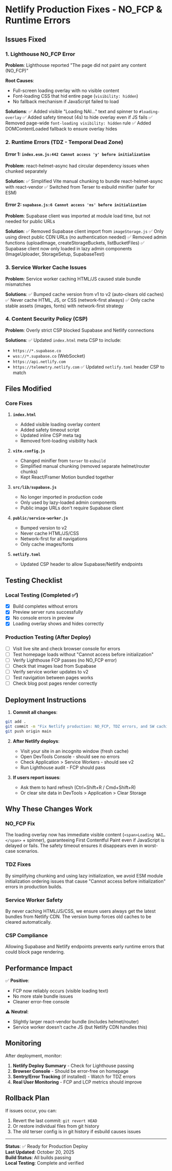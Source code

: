 # Netlify Production Fixes - NO_FCP & Runtime Errors

## Issues Fixed

### 1. Lighthouse NO_FCP Error
**Problem**: Lighthouse reported "The page did not paint any content (NO_FCP)"

**Root Causes**:
- Full-screen loading overlay with no visible content
- Font-loading CSS that hid entire page (`visibility: hidden`)
- No fallback mechanism if JavaScript failed to load

**Solutions**:
✅ Added visible "Loading NAI…" text and spinner to `#loading-overlay`
✅ Added safety timeout (4s) to hide overlay even if JS fails
✅ Removed page-wide `font-loading visibility: hidden` rule
✅ Added DOMContentLoaded fallback to ensure overlay hides

### 2. Runtime Errors (TDZ - Temporal Dead Zone)

#### Error 1: `index.esm.js:442 Cannot access 'y' before initialization`
**Problem**: react-helmet-async had circular dependency issues when chunked separately

**Solution**:
✅ Simplified Vite manual chunking to bundle react-helmet-async with react-vendor
✅ Switched from Terser to esbuild minifier (safer for ESM)

#### Error 2: `supabase.js:6 Cannot access 'ns' before initialization`
**Problem**: Supabase client was imported at module load time, but not needed for public URLs

**Solution**:
✅ Removed Supabase client import from `imageStorage.js`
✅ Only using direct public CDN URLs (no authentication needed)
✅ Removed admin functions (uploadImage, createStorageBuckets, listBucketFiles)
✅ Supabase client now only loaded in lazy admin components (ImageUploader, StorageSetup, SupabaseTest)

### 3. Service Worker Cache Issues
**Problem**: Service worker caching HTML/JS caused stale bundle mismatches

**Solutions**:
✅ Bumped cache version from v1 to v2 (auto-clears old caches)
✅ Never cache HTML, JS, or CSS (network-first always)
✅ Only cache stable assets (images, fonts) with network-first strategy

### 4. Content Security Policy (CSP)
**Problem**: Overly strict CSP blocked Supabase and Netlify connections

**Solutions**:
✅ Updated `index.html` meta CSP to include:
  - `https://*.supabase.co`
  - `wss://*.supabase.co` (WebSocket)
  - `https://api.netlify.com`
  - `https://telemetry.netlify.com`
✅ Updated `netlify.toml` header CSP to match

## Files Modified

### Core Fixes
1. **`index.html`**
   - Added visible loading overlay content
   - Added safety timeout script
   - Updated inline CSP meta tag
   - Removed font-loading visibility hack

2. **`vite.config.js`**
   - Changed minifier from `terser` to `esbuild`
   - Simplified manual chunking (removed separate helmet/router chunks)
   - Kept React/Framer Motion bundled together

3. **`src/lib/supabase.js`**
   - No longer imported in production code
   - Only used by lazy-loaded admin components
   - Public image URLs don't require Supabase client

4. **`public/service-worker.js`**
   - Bumped version to v2
   - Never cache HTML/JS/CSS
   - Network-first for all navigations
   - Only cache images/fonts

5. **`netlify.toml`**
   - Updated CSP header to allow Supabase/Netlify endpoints

## Testing Checklist

### Local Testing (Completed ✅)
- [x] Build completes without errors
- [x] Preview server runs successfully
- [x] No console errors in preview
- [x] Loading overlay shows and hides correctly

### Production Testing (After Deploy)
- [ ] Visit live site and check browser console for errors
- [ ] Test homepage loads without "Cannot access before initialization"
- [ ] Verify Lighthouse FCP passes (no NO_FCP error)
- [ ] Check that images load from Supabase
- [ ] Verify service worker updates to v2
- [ ] Test navigation between pages works
- [ ] Check blog post pages render correctly

## Deployment Instructions

1. **Commit all changes**:
```bash
git add .
git commit -m "Fix Netlify production: NO_FCP, TDZ errors, and SW caching"
git push origin main
```

2. **After Netlify deploys**:
   - Visit your site in an incognito window (fresh cache)
   - Open DevTools Console - should see no errors
   - Check Application > Service Workers - should see v2
   - Run Lighthouse audit - FCP should pass

3. **If users report issues**:
   - Ask them to hard refresh (Ctrl+Shift+R / Cmd+Shift+R)
   - Or clear site data in DevTools > Application > Clear Storage

## Why These Changes Work

### NO_FCP Fix
The loading overlay now has immediate visible content (`<span>Loading NAI…</span>` + spinner), guaranteeing First Contentful Paint even if JavaScript is delayed or fails. The safety timeout ensures it disappears even in worst-case scenarios.

### TDZ Fixes
By simplifying chunking and using lazy initialization, we avoid ESM module initialization ordering issues that cause "Cannot access before initialization" errors in production builds.

### Service Worker Safety
By never caching HTML/JS/CSS, we ensure users always get the latest bundles from Netlify CDN. The version bump forces old caches to be cleared automatically.

### CSP Compliance
Allowing Supabase and Netlify endpoints prevents early runtime errors that could block page rendering.

## Performance Impact

✅ **Positive**:
- FCP now reliably occurs (visible loading text)
- No more stale bundle issues
- Cleaner error-free console

⚠️ **Neutral**:
- Slightly larger react-vendor bundle (includes helmet/router)
- Service worker doesn't cache JS (but Netlify CDN handles this)

## Monitoring

After deployment, monitor:
1. **Netlify Deploy Summary** - Check for Lighthouse passing
2. **Browser Console** - Should be error-free on homepage
3. **Sentry/Error Tracking** (if installed) - Watch for TDZ errors
4. **Real User Monitoring** - FCP and LCP metrics should improve

## Rollback Plan

If issues occur, you can:
1. Revert the last commit: `git revert HEAD`
2. Or restore individual files from git history
3. The old terser config is in git history if esbuild causes issues

---

**Status**: ✅ Ready for Production Deploy  
**Last Updated**: October 20, 2025  
**Build Status**: All builds passing  
**Local Testing**: Complete and verified
